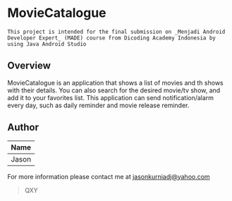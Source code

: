 # MovieCatalogue
` This project is intended for the final submission on _Menjadi Android Developer Expert_ (MADE) course from Dicoding Academy Indonesia by using Java Android Studio `

## Overview
MovieCatalogue is an application that shows a list of movies and th shows with their details. You can also search for the desired movie/tv show, and add it to your favorites list. This application can send notification/alarm every day, such as daily reminder and movie release reminder.

## Author
| Name |
| --- |
| Jason |

For more information please contact me at [jasonkurniadj@yahoo.com](mailto:jasonkurniadj@yahoo.com?cc=jasonkurniadj@gmail.com&subject=[GitHub]%20Android-MovieCatalogue)

> QXY
